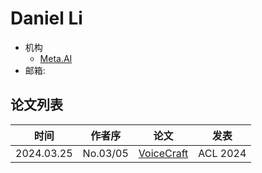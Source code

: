 # Daniel Li

- 机构
  - [Meta.AI](../Institutions/Meta.AI.md)
- 邮箱:

## 论文列表

| 时间 | 作者序 | 论文 | 发表 |
|:-:|:-:|---|---|
| 2024.03.25 | No.03/05 | [VoiceCraft](../Models/Speech_LLM/2024.03.25_VoiceCraft.md) | ACL 2024 |
